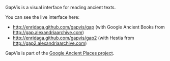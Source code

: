 GapVis is a visual interface for reading ancient texts. 

You can see the live interface here: 

* http://enridaga.github.com/gapvis/gap (with Google Ancient Books from http://gap.alexandriaarchive.com)
* http://enridaga.github.com/gapvis/gap2 (with Hestia from http://gap2.alexandriaarchive.com)

GapVis is part of the [Google Ancient Places project](http://googleancientplaces.wordpress.com/). 

